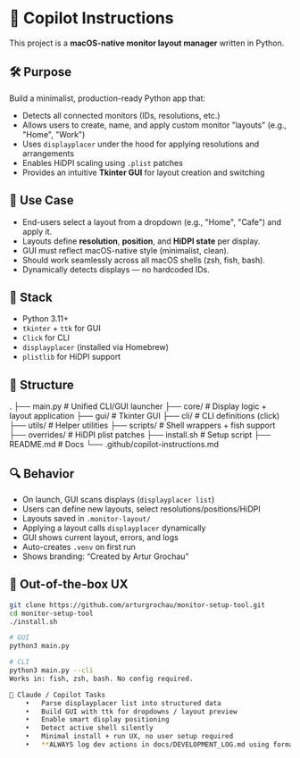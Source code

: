 # 🧠 Copilot Instructions

This project is a **macOS-native monitor layout manager** written in Python.

## 🛠️ Purpose

Build a minimalist, production-ready Python app that:
- Detects all connected monitors (IDs, resolutions, etc.)
- Allows users to create, name, and apply custom monitor "layouts" (e.g., "Home", "Work")
- Uses `displayplacer` under the hood for applying resolutions and arrangements
- Enables HiDPI scaling using `.plist` patches
- Provides an intuitive **Tkinter GUI** for layout creation and switching

## 👤 Use Case

- End-users select a layout from a dropdown (e.g., "Home", "Cafe") and apply it.
- Layouts define **resolution**, **position**, and **HiDPI state** per display.
- GUI must reflect macOS-native style (minimalist, clean).
- Should work seamlessly across all macOS shells (zsh, fish, bash).
- Dynamically detects displays — no hardcoded IDs.

## 🧰 Stack

- Python 3.11+
- `tkinter` + `ttk` for GUI
- `Click` for CLI
- `displayplacer` (installed via Homebrew)
- `plistlib` for HiDPI support

## 🧩 Structure

.
├── main.py                  # Unified CLI/GUI launcher
├── core/                    # Display logic + layout application
├── gui/                     # Tkinter GUI
├── cli/                     # CLI definitions (click)
├── utils/                   # Helper utilities
├── scripts/                 # Shell wrappers + fish support
├── overrides/              # HiDPI plist patches
├── install.sh              # Setup script
├── README.md               # Docs
└── .github/copilot-instructions.md

## 🔍 Behavior

- On launch, GUI scans displays (`displayplacer list`)
- Users can define new layouts, select resolutions/positions/HiDPI
- Layouts saved in `.monitor-layout/`
- Applying a layout calls `displayplacer` dynamically
- GUI shows current layout, errors, and logs
- Auto-creates `.venv` on first run
- Shows branding: “Created by Artur Grochau”

## 🚀 Out-of-the-box UX

```bash
git clone https://github.com/arturgrochau/monitor-setup-tool.git
cd monitor-setup-tool
./install.sh

# GUI
python3 main.py

# CLI
python3 main.py --cli
Works in: fish, zsh, bash. No config required.

🤖 Claude / Copilot Tasks
	•	Parse displayplacer list into structured data
	•	Build GUI with ttk for dropdowns / layout preview
	•	Enable smart display positioning
	•	Detect active shell silently
	•	Minimal install + run UX, no user setup required
	•	**ALWAYS log dev actions in docs/DEVELOPMENT_LOG.md using format: [YYYY-MM-DD HH:MM:SS] ACTION: <summary>**